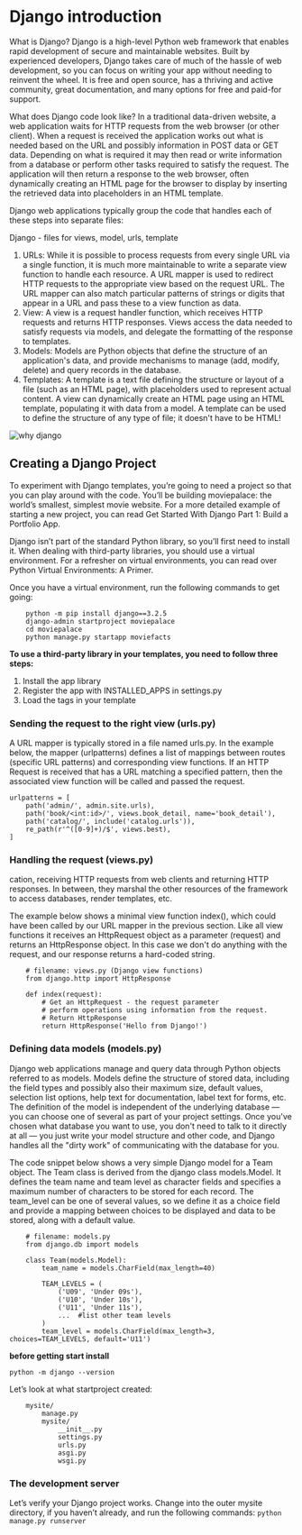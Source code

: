 # Django introduction

What is Django?
Django is a high-level Python web framework that enables rapid development of secure and maintainable websites. Built by experienced developers, Django takes care of much of the hassle of web development, so you can focus on writing your app without needing to reinvent the wheel. It is free and open source, has a thriving and active community, great documentation, and many options for free and paid-for support.

What does Django code look like?
In a traditional data-driven website, a web application waits for HTTP requests from the web browser (or other client). When a request is received the application works out what is needed based on the URL and possibly information in POST data or GET data. Depending on what is required it may then read or write information from a database or perform other tasks required to satisfy the request. The application will then return a response to the web browser, often dynamically creating an HTML page for the browser to display by inserting the retrieved data into placeholders in an HTML template.

Django web applications typically group the code that handles each of these steps into separate files:

Django - files for views, model, urls, template

1. URLs: While it is possible to process requests from every single URL via a single function, it is much more maintainable to write a separate view function to handle each resource. A URL mapper is used to redirect HTTP requests to the appropriate view based on the request URL. The URL mapper can also match particular patterns of strings or digits that appear in a URL and pass these to a view function as data.
2. View: A view is a request handler function, which receives HTTP requests and returns HTTP responses. Views access the data needed to satisfy requests via models, and delegate the formatting of the response to templates.
3. Models: Models are Python objects that define the structure of an application's data, and provide mechanisms to manage (add, modify, delete) and query records in the database.
4. Templates: A template is a text file defining the structure or layout of a file (such as an HTML page), with placeholders used to represent actual content. A view can dynamically create an HTML page using an HTML template, populating it with data from a model. A template can be used to define the structure of any type of file; it doesn't have to be HTML!

![why django](https://www.monocubed.com/wp-content/uploads/2021/06/Why-Is-Django-Right-for-You.jpg)

## Creating a Django Project

To experiment with Django templates, you’re going to need a project so that you can play around with the code. You’ll be building moviepalace: the world’s smallest, simplest movie website. For a more detailed example of starting a new project, you can read Get Started With Django Part 1: Build a Portfolio App.

Django isn’t part of the standard Python library, so you’ll first need to install it. When dealing with third-party libraries, you should use a virtual environment. For a refresher on virtual environments, you can read over Python Virtual Environments: A Primer.

Once you have a virtual environment, run the following commands to get going:

        python -m pip install django==3.2.5
        django-admin startproject moviepalace
        cd moviepalace
        python manage.py startapp moviefacts

**To use a third-party library in your templates, you need to follow three steps:**

   1. Install the app library
   2. Register the app with INSTALLED_APPS in settings.py
   3. Load the tags in your template

### Sending the request to the right view (urls.py)

A URL mapper is typically stored in a file named urls.py. In the example below, the mapper (urlpatterns) defines a list of mappings between routes (specific URL patterns) and corresponding view functions. If an HTTP Request is received that has a URL matching a specified pattern, then the associated view function will be called and passed the request.

    urlpatterns = [
        path('admin/', admin.site.urls),
        path('book/<int:id>/', views.book_detail, name='book_detail'),
        path('catalog/', include('catalog.urls')),
        re_path(r'^([0-9]+)/$', views.best),
    ]

### Handling the request (views.py)

cation, receiving HTTP requests from web clients and returning HTTP responses. In between, they marshal the other resources of the framework to access databases, render templates, etc.

The example below shows a minimal view function index(), which could have been called by our URL mapper in the previous section. Like all view functions it receives an HttpRequest object as a parameter (request) and returns an HttpResponse object. In this case we don't do anything with the request, and our response returns a hard-coded string.

        # filename: views.py (Django view functions)
        from django.http import HttpResponse

        def index(request):
            # Get an HttpRequest - the request parameter
            # perform operations using information from the request.
            # Return HttpResponse
            return HttpResponse('Hello from Django!')

### Defining data models (models.py)

Django web applications manage and query data through Python objects referred to as models. Models define the structure of stored data, including the field types and possibly also their maximum size, default values, selection list options, help text for documentation, label text for forms, etc. The definition of the model is independent of the underlying database — you can choose one of several as part of your project settings. Once you've chosen what database you want to use, you don't need to talk to it directly at all — you just write your model structure and other code, and Django handles all the "dirty work" of communicating with the database for you.

The code snippet below shows a very simple Django model for a Team object. The Team class is derived from the django class models.Model. It defines the team name and team level as character fields and specifies a maximum number of characters to be stored for each record. The team_level can be one of several values, so we define it as a choice field and provide a mapping between choices to be displayed and data to be stored, along with a default value.

        # filename: models.py
        from django.db import models

        class Team(models.Model):
            team_name = models.CharField(max_length=40)

            TEAM_LEVELS = (
                ('U09', 'Under 09s'),
                ('U10', 'Under 10s'),
                ('U11', 'Under 11s'),
                ...  #list other team levels
            )
            team_level = models.CharField(max_length=3, choices=TEAM_LEVELS, default='U11')

**before getting start install**

   `python -m django --version`

Let’s look at what startproject created:

        mysite/
            manage.py
            mysite/
                __init__.py
                settings.py
                urls.py
                asgi.py
                wsgi.py


### The development server

Let’s verify your Django project works. Change into the outer mysite directory, if you haven’t already, and run the following commands:
   `python manage.py runserver`